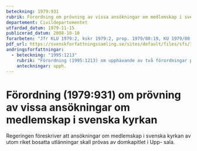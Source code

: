 ```yaml
---
beteckning: 1979:931
rubrik: Förordning om prövning av vissa ansökningar om medlemskap i svenska kyrkan
departement: Civildepartementet
utfardad_datum: 1979-11-15
publicerad_datum: 2008-10-10
forarbeten: "Jfr KLU 1979:2, kskr 1979:2, prop. 1979/80:19, KU 1979/80:6, rskr 1979/80:3"
pdf_url: https://svenskforfattningssamling.se/sites/default/files/sfs/1979-11/SFS1979-931.pdf
andringsforfattningar:
  - beteckning: "1995:1213"
    rubrik: "Förordning (1995:1213) om upphävande av två förordningar på kyrkoområdet"
    anteckningar: upph.
---
```


# Förordning (1979:931) om prövning av vissa ansökningar om medlemskap i svenska kyrkan

Regeringen föreskriver att ansökningar om medlemskap i svenska kyrkan av utom riket bosatta utlänningar skall prövas av domkapitlet i Upp- sala.